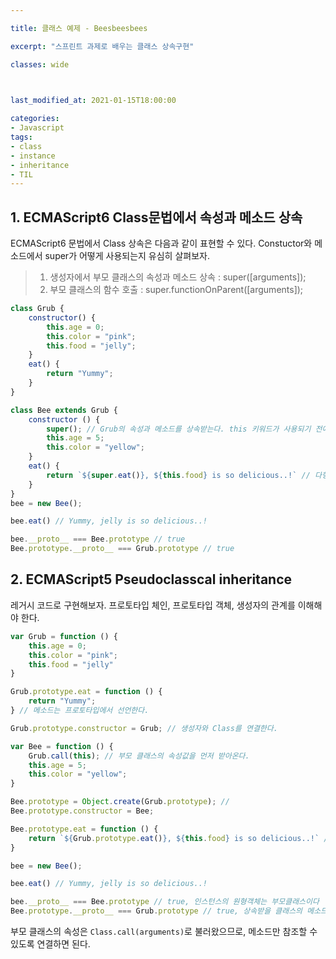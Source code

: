 ```yaml
---

title: 클래스 예제 - Beesbeesbees

excerpt: "스프린트 과제로 배우는 클래스 상속구현"

classes: wide

  

last_modified_at: 2021-01-15T18:00:00

categories:
- Javascript
tags:
- class
- instance
- inheritance
- TIL
---
```

## 1. ECMAScript6 Class문법에서 속성과 메소드 상속
ECMAScript6 문법에서 Class 상속은 다음과 같이 표현할 수 있다. Constuctor와 메소드에서 super가 어떻게 사용되는지 유심히 살펴보자.
> 1. 생성자에서 부모 클래스의 속성과 메소드 상속 : super([arguments]);
> 2. 부모 클래스의 함수 호출 : super.functionOnParent([arguments]);    

```js
class Grub {
    constructor() {
        this.age = 0;
        this.color = "pink";
        this.food = "jelly";
    }
    eat() {
        return "Yummy";
    }
}

class Bee extends Grub {
    constructor () {
        super(); // Grub의 속성과 메소드를 상속받는다. this 키워드가 사용되기 전에 호출되어야 한다.
        this.age = 5;
        this.color = "yellow";
    }
    eat() {
        return `${super.eat()}, ${this.food} is so delicious..!` // 다형성을 구현할 수 있다.
    }
}
bee = new Bee();

bee.eat() // Yummy, jelly is so delicious..!

bee.__proto__ === Bee.prototype // true
Bee.prototype.__proto__ === Grub.prototype // true
````

## 2. ECMAScript5 Pseudoclasscal inheritance
레거시 코드로 구현해보자. 프로토타입 체인, 프로토타입 객체, 생성자의 관계를 이해해야 한다.

```js
var Grub = function () {
    this.age = 0;
    this.color = "pink";
    this.food = "jelly"
}

Grub.prototype.eat = function () {
    return "Yummy";
} // 메소드는 프로토타입에서 선언한다.

Grub.prototype.constructor = Grub; // 생성자와 Class를 연결한다.

var Bee = function () {
    Grub.call(this); // 부모 클래스의 속성값을 먼저 받아온다.
    this.age = 5;
    this.color = "yellow";
}

Bee.prototype = Object.create(Grub.prototype); // 
Bee.prototype.constructor = Bee;

Bee.prototype.eat = function () {
    return `${Grub.prototype.eat()}, ${this.food} is so delicious..!` // 다형성을 부모 객체의 메소드를 직접 불러와서 구현한다.
}

bee = new Bee();

bee.eat() // Yummy, jelly is so delicious..!

bee.__proto__ === Bee.prototype // true, 인스턴스의 원형객체는 부모클래스이다
Bee.prototype.__proto__ === Grub.prototype // true, 상속받을 클래스의 메소드를 공유할 수 있도록 프로토타입 객체끼리 연결해야 한다.
````
부모 클래스의 속성은 `Class.call(arguments)`로 불러왔으므로, 메소드만 참조할 수 있도록 연결하면 된다.